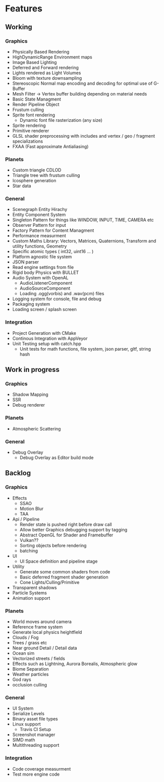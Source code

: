 # Features

## Working

### Graphics
 * Physically Based Rendering
 * HighDynamicRange Environment maps
 * Image Based Lighting
 * Deferred and Forward rendering
 * Lights rendered as Light Volumes
 * Bloom with texture downsampling
 * Stereoscopic Normal map encoding and decoding for optimal use of G-Buffer
 * Mesh Filter -> Vertex buffer building depending on material needs
 * Basic State Managment
 * Render Pipeline Object
 * Frustum culling
 * Sprite font rendering
     * Dynamic font file rasterization (any size)
 * Sprite rendering
 * Primitive renderer
 * GLSL shader preprocessing with includes and vertex / geo / fragment specializations
 * FXAA (Fast approximate Antialiasing)
 
### Planets
 * Custom triangle CDLOD
 * Triangle tree with frustum culling
 * Icosphere generation
 * Star data 
 
### General
 * Scenegraph Entity Hirachy 
 * Entity Component System 
 * Singleton Pattern for things like WINDOW, INPUT, TIME, CAMERA etc 
 * Observer Pattern for input 
 * Factory Pattern for Content Managment 
 * Performance measurment
 * Custom Maths Library: Vectors, Matrices, Quaternions, Transform and utility functions, Geometry
 * Specific atomic types ( int32, uint16 ... )
 * Platform agnostic file system
 * JSON parser
 * Read engine settings from file
 * Rigid body Physics with BULLET
 * Audio System with OpenAL
     * AudioListenerComponent
     * AudioSourceComponent
     * Loading .ogg(vorbis) and .wav(pcm) files
 * Logging system for console, file and debug
 * Packaging system
 * Loading screen / splash screen

### Integration
 * Project Generation with CMake
 * Continous Integration with AppVeyor
 * Unit Testing setup with catch.hpp
     * Unit tests for math functions, file system, json parser, gltf, string hash
 
## Work in progress

### Graphics
 * Shadow Mapping
 * SSR
 * Debug renderer

### Planets
 * Atmospheric Scattering
 
### General
 * Debug Overlay
     * Debug Overlay as Editor build mode
 
## Backlog

### Graphics
 * Effects
     * SSAO
     * Motion Blur
     * TAA
 * Api / Pipeline
     * Render state is pushed right before draw call
     * Allow better Graphics debugging support by tagging
     * Abstract OpenGL for Shader and Framebuffer
     * Vulkan??
     * Sorting objects before rendering
     * batching 
 * UI
     * UI Space definition and pipeline stage
 * Utility
     * Generate some common shaders from code
     * Basic deferred fragment shader generation
     * Cone Lights/Culling/Primitive
 * Transparent shadows
 * Particle Systems
 * Animation support
 
### Planets
 * World moves around camera
 * Reference frame system
 * Generate local physics heightfield
 * Clouds / Fog
 * Trees / grass etc
 * Near ground Detail / Detail data
 * Ocean sim
 * Vectorized streets / fields
 * Effects such as Lightning, Aurora Borealis, Atmospheric glow
 * Biome Separation
 * Weather particles
 * God rays
 * occlusion culling
 
### General
 * UI System
 * Serialize Levels
 * Binary asset file types
 * Linux support
     * Travis CI Setup
 * Screenshot manager
 * SIMD math
 * Multithreading support
 
### Integration
 * Code coverage measurment
 * Test more engine code
